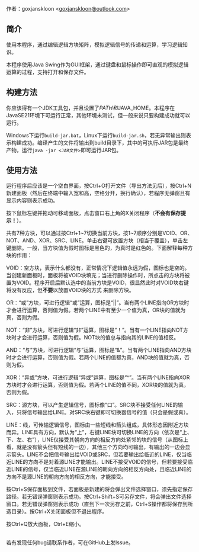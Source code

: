 作者：goxjanskloon \<goxjanskloon@outlook.com>
## 简介
使用本程序，通过编辑逻辑方块矩阵，模拟逻辑信号的传递和运算，学习逻辑知识。

本程序使用Java Swing作为GUI框架，通过键盘和鼠标操作即可直观的模拟逻辑运算的过程，支持打开和保存文件。
## 构建方法
你应该得有一个JDK工具包，并且设置了$PATH和$JAVA_HOME。本程序在JavaSE21环境下可运行正常，其他环境未测试，但一般来说只要构建成功就可以运行。

Windows下运行```build-jar.bat```，Linux下运行```build-jar.sh```，若无异常输出则表示构建成功。编译产生的文件将输出到build目录下，其中的可执行JAR包是最终产物，运行```java -jar <JAR文件>```即可运行JAR包。

## 使用方法
运行程序后应该是一个空白界面，按Ctrl+O打开文件（导出方法见后），按Ctrl+N新建面板（然后在终端中输入宽和高，空格分开，换行确认），若程序无弹窗且有显示内容则表示成功。

按下鼠标左键并拖动可移动面板，点击窗口右上角的X关闭程序（**不会有保存提示！**）。

共有7种方块，可以通过按Ctrl+1~7切换当前方块，按1~7顺序分别是VOID、OR、NOT、AND、XOR、SRC、LINE。单击右键可放置方块（相当于覆盖），单击左键删除。一般，当方块值为假时图标是黑色的，为真时是红色的。下面解释每种方块的作用：

VOID：空方块，表示什么都没有，正常情况下逻辑值永远为假，图标也是空的。当创建新面板时，面板将被VOID块填充；当进行删除操作时，所点击的方块将被置为VOID。程序开启后默认选中的当前方块是VOID，很显然此时对VOID块右键将没有反应，但**不要**以放置VOID块的方式
来删除方块。

OR：“或”方块，可进行逻辑“或”运算，图标是“||”。当有两个LINE指向OR方块时才会进行运算，否则值为假。若两个LINE中有至少一个值为真，OR块的值就为真，否则为假。

NOT：“非”方块，可进行逻辑“非”运算，图标是“！”。当有一个LINE指向NOT方块时才会进行运算，否则值为假。NOT块的值总与指向其的LINE的值相反。

AND：“与”方块，可进行逻辑“与”运算，图标是“&”。当有两个LINE指向AND方块时才会进行运算，否则值为假。若两个LINE的值都为真，AND块的值就为真，否则为假。

XOR：“异或”方块，可进行逻辑“异或”运算，图标是“^”。当有两个LINE指向XOR方块时才会进行运算，否则值为假。若两个LINE的值不同，XOR块的值就为真，否则为假。

SRC：源方块，可以产生逻辑信号，图标像“口”。SRC块不接受任何LINE的输入，只将信号输出给LINE。对SRC块右键即可切换器信号的值（只会是假或真）。

LINE：线，可传输逻辑信号，图标由一些短线和箭头组成，具体形态因附近方块而异。LINE具有方向，默认为“上”，右键LINE块可切换LINE的方向（依次是“上、下、左、右”），LINE仅接受其朝向方向的相反方向处紧邻的块的信号（从图标上看，就是没有箭头但有短线的一边），其他三个方向均可输出，有输出的一边会显示箭头。LINE不会把信号输出给VOID或SRC，但若要输出给临近的LINE，仅当临近LINE的方向不是对着源LINE才能输出。LINE不接受VOID的信号，但若要接受临近LINE的信号，仅当临近LINE在源LINE的朝向方向的相反方向处，且临近LINE的方向不是源LINE的朝向方向的相反方向，才能接受。

按Ctrl+S保存面板到文件，若面板是新建的将会弹出文件选择窗口，须先指定保存路径。若无错误弹窗则表示成功。按Ctrl+Shift+S可另存文件，将会弹出文件选择窗口。若无错误弹窗则表示成功（直到下一次另存之前，Ctrl+S操作都将保存到所选目录）。按Ctrl+X关闭面板但不退出程序。

按Ctrl+Q放大面板，Ctrl+E缩小。

##
若有发现任何bug请联系作者，可在GitHub上发Issue。
